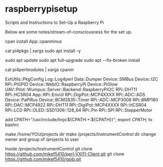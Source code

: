 # raspberrypisetup
Scripts and Instructions to Set-Up a Raspberry Pi


Below are some notes/stream-of-consciousness for the set up.

cpan install App::cpanminus

cat pi4pkgs | xargs sudo apt install -y


sudo apt update
sudo apt full-upgrade
sudo apt --fix-broken install

cat pi4perlmodules | xargs cpanm

ExtUtils::PkgConfig
Log::Log4perl
Data::Dumper
Device::SMBus
Device::I2C
RPi::PIGPIO
Device::WebIO::RaspberryPi
Device::PiGlow
UAV::Pilot::Wumpus::Server::Backend::RaspberryPiI2C
RPi::DHT11 RPi::HCSR04
App::RPi::EnvUI
RPi::DigiPot::MCP4XXXX
RPi::ADC::ADS
Device::PaPiRus
Device::BCM2835::Timer
RPi::ADC::MCP3008
RPi::BMP180
RPi::DAC::MCP4922
RPi::DHT11
RPi::DigiPot::MCP4XXXX
RPi::HCSR04
RPi::LCD
RPi::OLED::SSD1306::128_64
RPi::Pin
RPi::SPI
RPi::StepperMotor


add CPATH="/usr/include/tirpc${CPATH:+:${CPATH}}"; export CPATH; to bashrc


make /home/YOU/projects dir
make /projects/InstrumentControl dir
change owner and group of /projects to user

Inside /projects/InstrumentControl
git clone https://github.com/mikef5410/perl-VXI11-Client.git
git clone https://github.com/mikef5410/gpib.git



